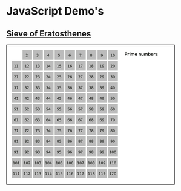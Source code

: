 # JavaScript Demo's

## [Sieve of Eratosthenes](http://terencewestphal.github.io/js-demo/sieve/)  
![img](/sieve/Sieve_of_Eratosthenes_animation.gif)  
